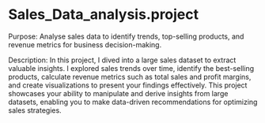 # Sales_Data_analysis.project

Purpose: Analyse sales data to identify trends, top-selling products, and revenue 
metrics for business decision-making.

Description: In this project, I dived into a large sales dataset to extract 
valuable insights. I explored sales trends over time, identify the best-selling 
products, calculate revenue metrics such as total sales and profit margins, and 
create visualizations to present your findings effectively. This project showcases your 
ability to manipulate and derive insights from large datasets, enabling you to make 
data-driven recommendations for optimizing sales strategies.
